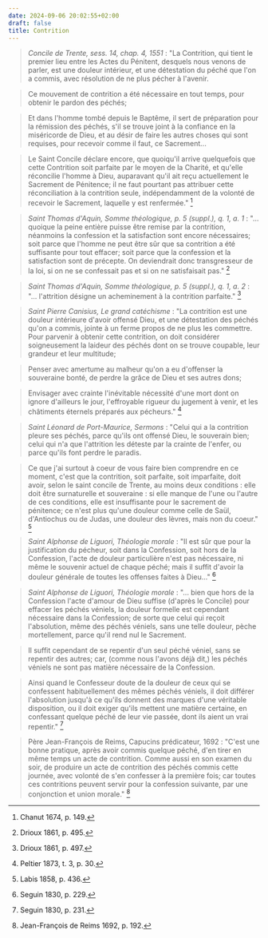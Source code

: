 ```yaml
---
date: 2024-09-06 20:02:55+02:00
draft: false
title: Contrition
---
```





> *Concile de Trente, sess. 14, chap. 4, 1551* :  "La Contrition, qui tient le premier lieu entre les Actes du Pénitent, desquels nous venons de parler, est une douleur intérieur, et une détestation du péché que l'on a commis, avec résolution de ne plus pécher à l'avenir. 

> Ce mouvement de contrition a été nécessaire en tout temps, pour obtenir le pardon des péchés; 

> Et dans l'homme tombé depuis le Baptême, il sert de préparation pour la rémission des péchés, s'il se trouve joint à la confiance en la miséricorde de Dieu, et au désir de faire les autres choses qui sont requises, pour recevoir comme il faut, ce Sacrement...

> Le Saint Concile déclare encore, que quoiqu'il arrive quelquefois que cette Contrition soit parfaite par le moyen de la Charité, et qu'elle réconcilie l'homme à Dieu, auparavant qu'il ait reçu actuellement le Sacrement de Pénitence; il ne faut pourtant pas attribuer cette réconciliation à la contrition seule, indépendamment de la volonté de recevoir le Sacrement, laquelle y est renfermée." [^1]

[^1]: Chanut 1674, p. 149.

> *Saint Thomas d'Aquin, Somme théologique, p. 5 (suppl.), q. 1, a. 1* : "... quoique la peine entière puisse être remise par la contrition, néanmoins la confession et la satisfaction sont encore nécessaires; soit parce que l'homme ne peut être sûr que sa contrition a été suffisante pour tout effacer; soit parce que la confession et la satisfaction sont de précepte. On deviendrait donc transgresseur de la loi, si on ne se confessait pas et si on ne satisfaisait pas." [^2]

[^2]: Drioux 1861, p. 495.

> *Saint Thomas d'Aquin, Somme théologique, p. 5 (suppl.), q. 1, a. 2* : "... l'attrition désigne un acheminement à la contrition parfaite." [^3]

[^3]: Drioux 1861, p. 497.

> *Saint Pierre Canisius, Le grand catéchisme* : "La contrition est une douleur intérieure d'avoir offensé Dieu, et une détestation des péchés qu'on a commis, jointe à un ferme propos de ne plus les commettre. Pour parvenir à obtenir cette contrition, on doit considérer soigneusement la laideur des péchés dont on se trouve coupable, leur grandeur et leur multitude; 

> Penser avec amertume au malheur qu'on a eu d'offenser la souveraine bonté, de perdre la grâce de Dieu et ses autres dons; 

> Envisager avec crainte l'inévitable nécessité d'une mort dont on ignore d'ailleurs le jour, l'effroyable rigueur du jugement à venir, et les châtiments éternels préparés aux pécheurs." [^4]

[^4]: Peltier 1873, t. 3, p. 30.

> *Saint Léonard de Port-Maurice, Sermons* : "Celui qui a la contrition pleure ses péchés, parce qu'ils ont offensé Dieu, le souverain bien; celui qui n'a que l'attrition les déteste par la crainte de l'enfer, ou parce qu'ils font perdre le paradis.

> Ce que j'ai surtout à coeur de vous faire bien comprendre en ce moment, c'est que la contrition, soit parfaite, soit imparfaite, doit avoir, selon le saint concile de Trente, au moins deux conditions : elle doit être surnaturelle et souveraine : si elle manque de l'une ou l'autre de ces conditions, elle est insuffisante pour le sacrement de pénitence; ce n'est plus qu'une douleur comme celle de Saül, d'Antiochus ou de Judas, une douleur des lèvres, mais non du coeur." [^5]

[^5]: Labis 1858, p. 436.

> *Saint Alphonse de Liguori, Théologie morale* : "Il est sûr que pour la justification du pécheur, soit dans la Confession, soit hors de la Confession, l'acte de douleur particulière n'est pas nécessaire, ni même le souvenir actuel de chaque péché; mais il suffit d'avoir la douleur générale de toutes les offenses faites à Dieu..." [^6]

[^6]: Seguin 1830, p. 229.

> *Saint Alphonse de Liguori, Théologie morale* : "... bien que hors de la Confession l'acte d'amour de Dieu suffise (d'après le Concile) pour effacer les péchés véniels, la douleur formelle est cependant nécessaire dans la Confession; de sorte que celui qui reçoit l'absolution, même des péchés véniels, sans une telle douleur, pèche mortellement, parce qu'il rend nul le Sacrement.

> Il suffit cependant de se repentir d'un seul péché véniel, sans se repentir des autres; car, (comme nous l'avons déjà dit,) les péchés véniels ne sont pas matière nécessaire de la Confession.

> Ainsi quand le Confesseur doute de la douleur de ceux qui se confessent habituellement des mêmes péchés véniels, il doit différer l'absolution jusqu'à ce qu'ils donnent des marques d'une véritable disposition, ou il doit exiger qu'ils mettent une matière certaine, en confessant quelque péché de leur vie passée, dont ils aient un vrai repentir." [^7]

[^7]: Seguin 1830, p. 231.

> Père Jean-François de Reims, Capucins prédicateur, 1692 : "C'est une bonne pratique, après avoir commis quelque péché, d'en tirer en même temps un acte de contrition. Comme aussi en son examen du soir, de produire un acte de contrition des péchés commis cette journée, avec volonté de s'en confesser à la première fois; car toutes ces contritions peuvent servir pour la confession suivante, par une conjonction et union morale." [^8]

[^8]: Jean-François de Reims 1692, p. 192.



